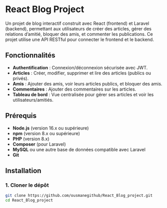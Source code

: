 # React Blog Project

Un projet de blog interactif construit avec React (frontend) et Laravel (backend), permettant aux utilisateurs de créer des articles, gérer des relations d’amitié, bloquer des amis, et commenter les publications. Ce projet utilise une API RESTful pour connecter le frontend et le backend.

## Fonctionnalités
- **Authentification** : Connexion/déconnexion sécurisée avec JWT.
- **Articles** : Créer, modifier, supprimer et lire des articles (publics ou privés).
- **Amis** : Ajouter des amis, voir leurs articles publics, et bloquer des amis.
- **Commentaires** : Ajouter des commentaires sur les articles.
- **Tableau de bord** : Vue centralisée pour gérer ses articles et voir les utilisateurs/amitiés.

## Prérequis
- **Node.js** (version 16.x ou supérieure)
- **npm** (version 8.x ou supérieure)
- **PHP** (version 8.x)
- **Composer** (pour Laravel)
- **MySQL** ou une autre base de données compatible avec Laravel
- **Git**

## Installation

### 1. Cloner le dépôt
```bash
git clone https://github.com/ousmanegithub/React_Blog_project.git
cd React_Blog_project
